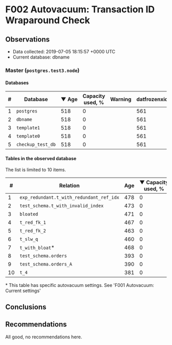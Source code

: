 # F002 Autovacuum: Transaction ID Wraparound Check #

## Observations ##
- Data collected: 2019-07-05 18:15:57 +0000 UTC
- Current database: dbname




### Master (`postgres.test3.node`) ###


#### Databases ####


| \# | Database | &#9660;&nbsp;Age | Capacity used, % | Warning | datfrozenxid |
|--|--------|-----|------------------|---------|--------------|
| 1 |`postgres`|518 |0 |  |561 |
| 2 |`dbname`|518 |0 |  |561 |
| 3 |`template1`|518 |0 |  |561 |
| 4 |`template0`|518 |0 |  |561 |
| 5 |`checkup_test_db`|518 |0 |  |561 |


#### Tables in the observed database ####
The list is limited to 10 items.

| \# | Relation | Age | &#9660;&nbsp;Capacity used, % | Warning |rel_relfrozenxid | toast_relfrozenxid |
|---|-------|-----|------------------|---------|-----------------|--------------------|
| 1 |`exp_redundant.t_with_redundant_ref_idx` |478 |0 |  |601 |0 |
| 2 |`test_schema.t_with_invalid_index` |473 |0 |  |606 |0 |
| 3 |`bloated` |471 |0 |  |608 |0 |
| 4 |`t_red_fk_1` |467 |0 |  |612 |0 |
| 5 |`t_red_fk_2` |463 |0 |  |616 |0 |
| 6 |`t_slw_q` |460 |0 |  |619 |0 |
| 7 |`t_with_bloat`\* |468 |0 |  |611 |0 |
| 8 |`test_schema.orders` |393 |0 |  |686 |0 |
| 9 |`test_schema.orders_A` |390 |0 |  |689 |0 |
| 10 |`t_4` |381 |0 |  |698 |0 |


\* This table has specific autovacuum settings. See 'F001 Autovacuum: Current settings'


## Conclusions ##
 


## Recommendations ##
  All good, no recommendations here.
 

